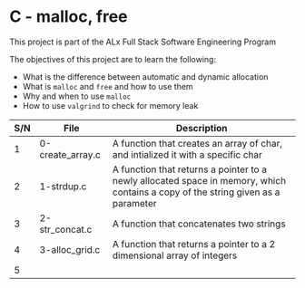 # C - malloc, free

This project is part of the ALx Full Stack Software Engineering Program

The objectives of this project are to learn the following:

- What is the difference between automatic and dynamic allocation
- What is `malloc` and `free` and how to use them
- Why and when to use `malloc`
- How to use `valgrind` to check for memory leak

| S/N | File | Description |
| --- | ---- | ----------- |
| 1 | 0-create_array.c | A function that creates an array of char, and intialized it with a specific char |
| 2 | 1-strdup.c | A function that returns a pointer to a newly allocated space in memory, which contains a copy of the string given as a parameter |
| 3 | 2-str_concat.c | A function that concatenates two strings |
| 4 | 3-alloc_grid.c | A function that returns a pointer to a 2 dimensional array of integers |
| 5 | 
